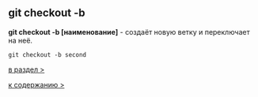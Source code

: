 ## git checkout -b
**git checkout -b [наименование]** - создаёт новую ветку и переключает на неё.

`git checkout -b second`
  
[в раздел >](branch_make.md)

[к содержанию >](readme.md)